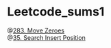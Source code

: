 # Leetcode_sums1

@[283. Move Zeroes](https://leetcode.com/problems/move-zeroes/submissions/1005393812/)
<br>
@[35. Search Insert Position](https://leetcode.com/problems/search-insert-position/submissions/890480472/)
